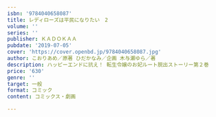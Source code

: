 ```yaml
---
isbn: '9784040658087'
title: レディローズは平民になりたい　2
volume: ''
series: ''
publisher: ＫＡＤＯＫＡＡ
pubdate: '2019-07-05'
cover: 'https://cover.openbd.jp/9784040658087.jpg'
author: こおりあめ／原著 ひだかなみ／企画 木与瀬ゆら／著
description: ハッピーエンドに抗え！ 転生令嬢のお妃ルート脱出ストーリー第２巻
price: '630'
genre: ''
target: 一般
format: コミック
content: コミックス・劇画

---
```

